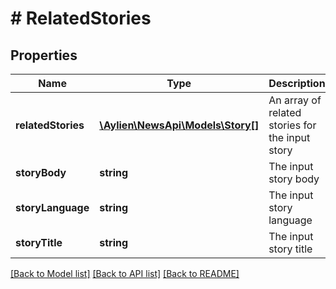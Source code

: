 # # RelatedStories

## Properties

Name | Type | Description | Notes
------------ | ------------- | ------------- | -------------
**relatedStories** | [**\Aylien\NewsApi\Models\Story[]**](Story.md) | An array of related stories for the input story | [optional] 
**storyBody** | **string** | The input story body | [optional] 
**storyLanguage** | **string** | The input story language | [optional] 
**storyTitle** | **string** | The input story title | [optional] 

[[Back to Model list]](../../README.md#documentation-for-models) [[Back to API list]](../../README.md#documentation-for-api-endpoints) [[Back to README]](../../README.md)


